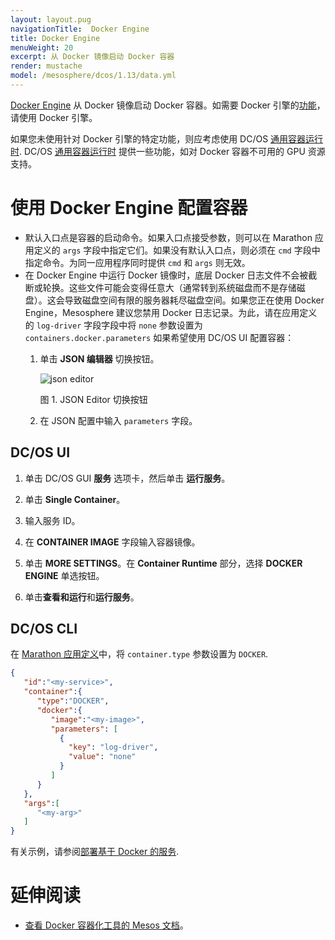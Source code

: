 ```yaml
---
layout: layout.pug
navigationTitle:  Docker Engine
title: Docker Engine
menuWeight: 20
excerpt: 从 Docker 镜像启动 Docker 容器
render: mustache
model: /mesosphere/dcos/1.13/data.yml
---
```


[Docker Engine](https://www.docker.com/products/docker-engine) 从 Docker 镜像启动 Docker 容器。如需要 Docker 引擎的[功能](/mesosphere/dcos/cn/1.13/deploying-services/containerizers/#container-runtime-features)，请使用 Docker 引擎。

如果您未使用针对 Docker 引擎的特定功能，则应考虑使用 DC/OS [通用容器运行时](/mesosphere/dcos/cn/1.13/deploying-services/containerizers/ucr/). DC/OS [通用容器运行时](/mesosphere/dcos/cn/1.13/deploying-services/containerizers/ucr/) 提供一些功能，如对 Docker 容器不可用的 GPU 资源支持。

# 使用 Docker Engine 配置容器

* 默认入口点是容器的启动命令。如果入口点接受参数，则可以在 Marathon 应用定义的 `args` 字段中指定它们。如果没有默认入口点，则必须在 `cmd` 字段中指定命令。为同一应用程序同时提供 `cmd` 和 `args` 则无效。
* 在 Docker Engine 中运行 Docker 镜像时，底层 Docker 日志文件不会被截断或轮换。这些文件可能会变得任意大（通常转到系统磁盘而不是存储磁盘）。这会导致磁盘空间有限的服务器耗尽磁盘空间。如果您正在使用 Docker Engine，Mesosphere 建议您禁用 Docker 日志记录。为此，请在应用定义的  `log-driver` 字段字段中将 `none` 参数设置为 `containers.docker.parameters` 如果希望使用 DC/OS UI 配置容器：
  1. 单击 **JSON 编辑器** 切换按钮。

     ![json editor](/mesosphere/dcos/cn/1.13/img/json-editor-toggle.png)

     图 1. JSON Editor 切换按钮

  1. 在 JSON 配置中输入 `parameters` 字段。


## DC/OS UI

1. 单击 DC/OS GUI **服务** 选项卡，然后单击 **运行服务**。

1. 单击 **Single Container**。

1. 输入服务 ID。

1. 在 **CONTAINER IMAGE** 字段输入容器镜像。

1. 单击 **MORE SETTINGS**。在 **Container Runtime** 部分，选择 **DOCKER ENGINE** 单选按钮。

1. 单击**查看和运行**和**运行服务**。

## DC/OS CLI

在 [Marathon 应用定义](/mesosphere/dcos/cn/1.13/deploying-services/creating-services/#deploying-a-simple-docker-based-application-with-the-rest-api)中，将 `container.type` 参数设置为 `DOCKER`.

```json
{  
   "id":"<my-service>",
   "container":{  
      "type":"DOCKER",
      "docker":{
         "image":"<my-image>",
         "parameters": [
           {
             "key": "log-driver",
             "value": "none"
           }
         ]
      }
   },
   "args":[  
      "<my-arg>"
   ]
}
```

有关示例，请参阅[部署基于 Docker 的服务](/mesosphere/dcos/cn/1.13/deploying-services/creating-services/deploy-docker-app/).

# 延伸阅读

- [查看 Docker 容器化工具的 Mesos 文档](http://mesos.apache.org/documentation/latest/docker-containerizer/)。
